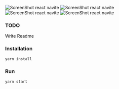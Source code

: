 ![ScreenShot react navite](/Screenshot_1.jpeg?raw=true "ScreenShot react navite")
![ScreenShot react navite](/Screenshot_2.jpeg?raw=true "ScreenShot react navite")
![ScreenShot react navite](/Screenshot_3.jpeg?raw=true "ScreenShot react navite")
![ScreenShot react navite](/Screenshot_4.jpeg?raw=true "ScreenShot react navite")
### TODO
Write Readme

### Installation

```sh
yarn install
```

### Run

```sh
yarn start
```

